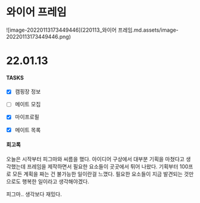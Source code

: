 # 와이어 프레임

![image-20220113173449446](220113_와이어 프레임.md.assets/image-20220113173449446.png)



# 22.01.13

#### TASKS

- [x] 캠핑장 정보
- [ ] 메이트 모집
- [x] 마이프로필
- [x] 메이트 목록







#### 회고록

오늘은 시작부터 피그마와 씨름을 했다. 아이디어 구상에서 대부분 기획을 마쳤다고 생각했는데 프레임을 제작하면서 필요한 요소들이 곳곳에서 튀어 나왔다. 기획부터 100프로 모든 계획을 짜는 건 불가능한 일이란걸 느꼈다. 필요한 요소들이 지금 발견되는 것만으로도 행복한 일이라고 생각해야겠다.



피그마.. 생각보다 재밌다.